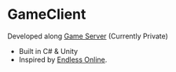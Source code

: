 # GameClient
Developed along [Game Server](https://github.com/Cerestar/GameServer) (Currently Private)

- Built in C# & Unity
- Inspired by [Endless Online](http://www.endless-online.com/).
